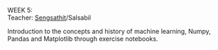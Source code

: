 WEEK 5:  
Teacher: [Sengsathit](https://github.com/Sengsathit)/Salsabil  
  
Introduction to the concepts and history of machine learning, Numpy, Pandas and Matplotlib through exercise notebooks.
